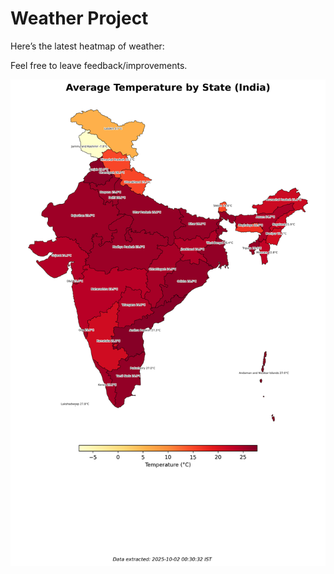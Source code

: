 # Weather Project

Here’s the latest heatmap of weather:

Feel free to leave feedback/improvements.

![India Heatmap](docs/assets/india_heatmap.png?v=DD7A52)

